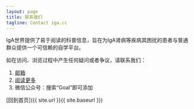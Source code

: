 ```yaml
---
layout: page
title: 联系我们
tagline: Contact iga.cc
---
```


IgA世界提供了易于阅读的科普信息，旨在为IgA肾病等疾病其困扰的患者与普通群众提供一个可信赖的自学平台。

如在访问、浏览过程中产生任何疑问或者争议，请联系我们：
1. [邮箱](mailto:contact@iga.cc)
2. [阅读更多](http://www.mayoclinic.org/diseases-conditions/iga-nephropathy/home/ovc-20199316)
3. 微信公众号：搜索“Goal”即可添加

[回到首页]({{ site.url }}{{ site.baseurl }})
